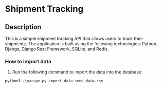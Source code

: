 # Shipment Tracking

## Description

This is a simple shipment tracking API that allows users to track their shipments. The application is built using the
following technologies:
Python, Django, Django Rest Framework, SQLite, and Redis.

### How to import data

1. Run the following command to import the data into the database:

```commandline
python3 .\manage.py import_data seed_data.csv
```